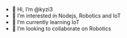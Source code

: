 - 👋 Hi, I’m @kyzi3
- 👀 I’m interested in Nodejs, Robotics and IoT
- 🌱 I’m currently learning IoT
- 💞️ I’m looking to collaborate on Robotics
<!---
kyzi3/kyzi3 is a ✨ special ✨ repository because its `README.md` (this file) appears on your GitHub profile.
You can click the Preview link to take a look at your changes.
--->
